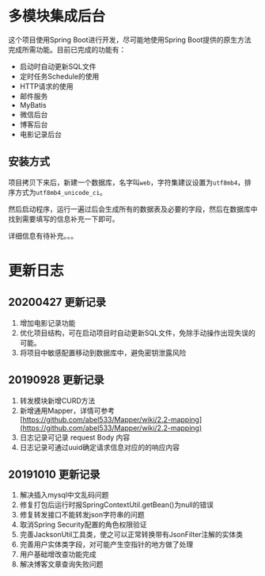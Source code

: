 # 多模块集成后台

这个项目使用Spring Boot进行开发，尽可能地使用Spring Boot提供的原生方法完成所需功能。目前已完成的功能有：

- 启动时自动更新SQL文件
- 定时任务Schedule的使用
- HTTP请求的使用
- 邮件服务
- MyBatis
- 微信后台
- 博客后台
- 电影记录后台

## 安装方式

项目拷贝下来后，新建一个数据库，名字叫`web`，字符集建议设置为`utf8mb4`，排序方式为`utf8mb4_unicode_ci`。

然后启动程序，运行一遍过后会生成所有的数据表及必要的字段，然后在数据库中找到需要填写的信息补充一下即可。

详细信息有待补充。。。

# 更新日志

## 20200427 更新记录

1. 增加电影记录功能
2. 优化项目结构，可在启动项目时自动更新SQL文件，免除手动操作出现失误的可能。
3. 将项目中敏感配置移动到数据库中，避免密钥泄露风险

## 20190928 更新记录

1. 转发模块新增CURD方法
2. 新增通用Mapper，详情可参考[https://github.com/abel533/Mapper/wiki/2.2-mapping](https://github.com/abel533/Mapper/wiki/2.2-mapping)
3. 日志记录可记录 request Body 内容
4. 日志记录可通过uuid确定请求信息对应的的响应内容

## 20191010 更新记录

1. 解决插入mysql中文乱码问题
2. 修复打包后运行时报SpringContextUtil.getBean()为null的错误
3. 修复转发接口不能转发json字符串的问题
2. 取消Spring Security配置的角色权限验证
3. 完善JacksonUtil工具类，使之可以正常转换带有JsonFilter注解的实体类
4. 完善用户实体类字段，对可能产生空指针的地方做了处理
5. 用户基础增改查功能完成
6. 解决博客文章查询失败问题